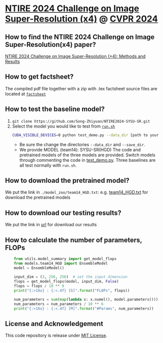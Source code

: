 # [NTIRE 2024 Challenge on Image Super-Resolution (x4)](https://cvlai.net/ntire/2024/) @ [CVPR 2024](https://cvpr.thecvf.com/)

## How to find the NTIRE 2024 Challenge on Image Super-Resolution(x4) paper?
[NTIRE 2024 Challenge on Image Super-Resolution (×4): Methods and Results](https://arxiv.org/abs/2404.09790)

## How to get factsheet?

The compiled pdf file together with a zip with .tex factsheet source files are located at
[`factsheet`](./factsheet)

## How to test the baseline model?

1. `git clone https://github.com/Song-Zhiyuan/NTIRE2024-SYSU-SR.git`
2. Select the model you would like to test from [`run.sh`](./run.sh)
    ```bash
    CUDA_VISIBLE_DEVICES=0 python test_demo.py --data_dir [path to your data dir] --save_dir [path to your save dir] --model_id 14
    ```
    - Be sure the change the directories `--data_dir` and `--save_dir`.
    - We provide MODEL (team14): SYSU-SR(HGD) The code and pretrained models of the three models are provided. Switch models through commenting the code in [test_demo.py](./test_demo.py#L19). Three baselines are all test normally with `run.sh`.

## How to download the pretrained model?

We put the link in `./model_zoo/team14_HGD.txt`: e.g. [team14_HGD.txt](model_zoo/team14_HGD.txt) for download the pretrained models

## How to download our testing results?

We put the link in [url](https://drive.google.com/file/d/1kzTd4cNrL_LZI4HnYaxepTdXwOdWOE2z/view?usp=drive_link) for download our results

## How to calculate the number of parameters, FLOPs

```python
    from utils.model_summary import get_model_flops
    from models.team14_HGD import EnsembleModel
    model = EnsembleModel()
    
    input_dim = (3, 256, 256)  # set the input dimension
    flops = get_model_flops(model, input_dim, False)
    flops = flops / 10 ** 9
    print("{:>16s} : {:<.4f} [G]".format("FLOPs", flops))

    num_parameters = sum(map(lambda x: x.numel(), model.parameters()))
    num_parameters = num_parameters / 10 ** 6
    print("{:>16s} : {:<.4f} [M]".format("#Params", num_parameters))
```

## License and Acknowledgement
This code repository is release under [MIT License](LICENSE). 
